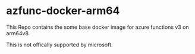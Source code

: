 # azfunc-docker-arm64

This Repo contains the some base docker image for azure functions v3 on arm64v8.

This is not offically supported by microsoft.